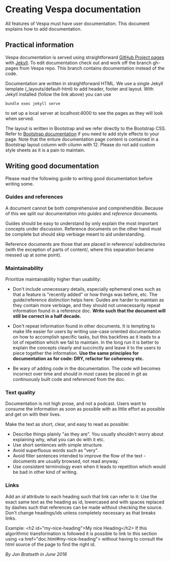 # Creating Vespa documentation

All features of Vespa must have user documentation.
This document explains how to add documentation.

## Practical information

Vespa documentation is served using straightforward 
[GitHub Project pages](https://help.github.com/categories/github-pages-basics/)
with
[Jekyll](https://help.github.com/categories/customizing-github-pages/).
To edit documentation check out and work off the branch gh-pages from Vespa repo.
This branch contains documentation instead of the code.

Documentation are written in straightforward HTML.
We use a single Jekyll template (_layouts/default-html) to add header, footer and layout.
With Jekyll installed (follow the link above) you can use 

    bundle exec jekyll serve

to set up a local server at localhost:4000 to see the pages as they will look when served.

The layout is written in Bootstrap and we refer directly to the Bootstrap CSS.
Refer to [Bootstrap documentation](http://getbootstrap.com/css/) if you need to
add style effects to your page. Note that the enture documentation page content
is contained in a Bootstrap layout column with cilumn with 12. Please do not add custom style sheets
as it is a pain to maintain.

## Writing good documentation

Please read the following guide to writing good documentation before writing some.

### Guides and references

A document cannot be both comprehensive and comprehendible.
Because of this we split our documentation into *guides* and *reference* documents.

Guides should be easy to understand by only explain the most important concepts under discussion.
Reference documents on the other hand must be complete but should skip verbiage meant to aid understanding.

Reference documents are those that are placed in reference/ subdirectories 
(with the exception of parts of content/, where this separation became messed up at some point).

### Maintainability

Prioritize maintainability higher than usability:

* Don't include unnecessary details, especially ephemeral ones such as that a feature is "recently added" or how things was before, etc. The guide/reference distinction helps here: Guides are harder to maintain as they contain more verbiage, and they should not unnecessarily repeat information found in a reference doc. **Write such that the document will still be correct in a half decade.**

* Don't repeat information found in other documents. It is tempting to make life easier for users by writing use-case oriented documentation on how to accomplish specific tasks, but this backfires as it leads to a lot of repetition which we fail to maintain. In the long run it is better to explain the concepts clearly and succinctly and leave it to the users to piece together the information. **Use the same principles for documentation as for code: DRY, refactor for coherency etc.**

* Be wary of adding code in the documentation. The code will becomes incorrect over time and should in most cases be placed in git as continuously built code and referenced from the doc.

### Text quality

Documentation is not high prose, and not a podcast.
Users want to consume the information as soon as possible with as little effort as possible and get on with their lives.

Make the text as short, clear, and easy to read as possible:
* Describe things plainly "as they are". You usually shouldn't worry about explaining why, what you can do with it etc.
* Use short sentences with simple structure.
* Avoid superfluous words such as "very".
* Avoid filler sentences intended to improve the flow of the text - documents are usually browsed, not read anyway.
* Use consistent terminology even when it leads to repetition which would be bad in other kind of writing.

### Links

Add an *id* attribute to each heading such that link can refer to it: Use the exact same text as the heading as id, lowercased and with spaces replaced by dashes such that references
can be made without checking the source. Don't change headings/ids unless completely necessary as that breaks links.

Example:
&lt;h2 id=&quot;my-nice-heading&quot;&gt;My nice Heading&lt;/h2&gt;
If this algorithmic transformation is followed it is possible to link to this section using &lt;a href=&quot;doc.html#my-nice-heading&quot;&gt; without having to consult the html source of the page to find the right id.

*By Jon Bratseth in June 2016*